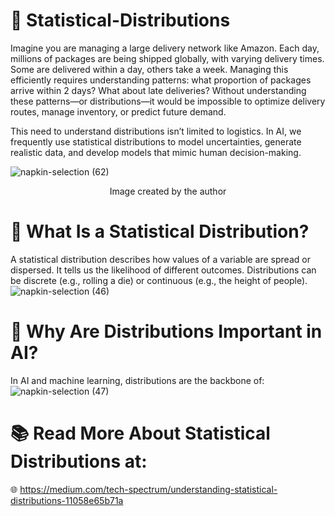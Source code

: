 # 🚀 Statistical-Distributions
Imagine you are managing a large delivery network like Amazon. Each day, millions of packages are being shipped globally, with varying delivery times. Some are delivered within a day, others take a week. Managing this efficiently requires understanding patterns: what proportion of packages arrive within 2 days? What about late deliveries? Without understanding these patterns—or distributions—it would be impossible to optimize delivery routes, manage inventory, or predict future demand.

This need to understand distributions isn’t limited to logistics. In AI, we frequently use statistical distributions to model uncertainties, generate realistic data, and develop models that mimic human decision-making.

![napkin-selection (62)](https://github.com/user-attachments/assets/7ef29f8e-38ef-4f12-99ff-aeaca857d9f9)
<p align="center">Image created by the author</p>

# 📌 What Is a Statistical Distribution?
A statistical distribution describes how values of a variable are spread or dispersed. It tells us the likelihood of different outcomes. Distributions can be discrete (e.g., rolling a die) or continuous (e.g., the height of people).
![napkin-selection (46)](https://github.com/user-attachments/assets/ad818aa1-efef-4c78-8858-8e1336d882d2)


# 📌 Why Are Distributions Important in AI?
In AI and machine learning, distributions are the backbone of:
![napkin-selection (47)](https://github.com/user-attachments/assets/5684fb39-3d9f-45cc-9b3f-e1e133e22663)

# 📚 Read More About Statistical Distributions at: 
🌐 https://medium.com/tech-spectrum/understanding-statistical-distributions-11058e65b71a
